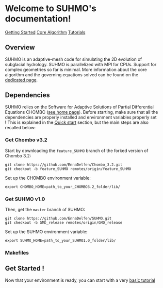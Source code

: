 # Welcome to SUHMO's documentation!

[Getting Started](https://ennadelfen.github.io/SUHMO/GettingStarted)
[Core Algorithm](https://ennadelfen.github.io/SUHMO/Model)
[Tutorials](https://ennadelfen.github.io/SUHMO/Tutorials)

## Overview
SUHMO is an adaptive-mesh code for simulating the 2D evolution of subglacial hydrology. SUHMO is parallelized with MPI for CPUs. Support for complex geometries so far is minimal.
More information about the core algorithm and the governing equations solved can be found on the [dedicated page](https://ennadelfen.github.io/SUHMO/Model).


## Dependencies
SUHMO relies on the Software for Adaptive Solutions of Partial Differential Equations CHOMBO ([see home page](https://commons.lbl.gov/display/chombo/Chombo+-+Software+for+Adaptive+Solutions+of+Partial+Differential+Equations)).
Before starting, make sure that all the dependencies are properly installed and environment variables properly set ! This is explained in the [Quick start](https://ennadelfen.github.io/SUHMO/GettingStarted) section, but the main steps are also recalled below:

### Get Chombo v3.2
Start by downloading the `feature_SUHMO` branch of the forked version of Chombo 3.2:

```
git clone https://github.com/EnnaDelfen/Chombo_3.2.git
git checkout -b feature_SUHMO remotes/origin/feature_SUHMO
```

Set up the CHOMBO environment variable:
```
export CHOMBO_HOME=path_to_your_CHOMBO3.2_folder/lib/
```


### Get SUHMO v1.0
Then, get the `master` branch of SUHMO:

```
git clone https://github.com/EnnaDelfen/SUHMO.git
git checkout -b GMD_release remotes/origin/GMD_release
```

Set up the SUHMO environment variable:
```
export SUHMO_HOME=path_to_your_SUHMO1.0_folder/lib/
```


### Makefiles 


## Get Started !

Now that your environment is ready, you can start with a very [basic tutorial](https://ennadelfen.github.io/SUHMO/GettingStarted)
